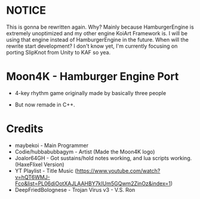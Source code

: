 # NOTICE

This is gonna be rewritten again. Why? Mainly because HamburgerEngine is extremely unoptimized and my other engine KoiArt Framework is. I will be using that engine instead of HamburgerEngine in the future. When will the rewrite start development? I don't know yet, I'm currently focusing on porting SlipKnot from Unity to KAF so yea.

# Moon4K - Hamburger Engine Port

* 4-key rhythm game originally made by basically three people

* But now remade in C++.

# Credits

* maybekoi - Main Programmer
* Codie/hubbabubbagym - Artist (Made the Moon4K logo)
* Joalor64GH - Got sustains/hold notes working, and lua scripts working. (HaxeFlixel Version)
* YT Playlist - Title Music (https://www.youtube.com/watch?v=hQT6WMJ-Fco&list=PL06diOotXAJLAAHBY7kIUm5GQwm2ZinOz&index=1)
* DeepFriedBolognese - Trojan Virus v3 - V.S. Ron
